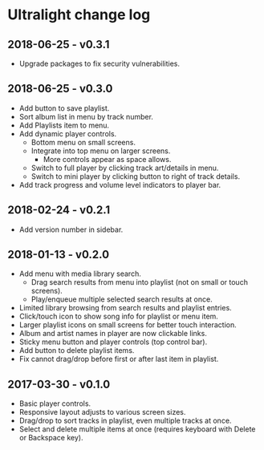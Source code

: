 # Ultralight change log

## 2018-06-25 - v0.3.1

- Upgrade packages to fix security vulnerabilities.

## 2018-06-25 - v0.3.0

- Add button to save playlist.
- Sort album list in menu by track number.
- Add Playlists item to menu.
- Add dynamic player controls.
  - Bottom menu on small screens.
  - Integrate into top menu on larger screens.
    - More controls appear as space allows.
  - Switch to full player by clicking track art/details in menu.
  - Switch to mini player by clicking button to right of track details.
- Add track progress and volume level indicators to player bar.

## 2018-02-24 - v0.2.1

- Add version number in sidebar.

## 2018-01-13 - v0.2.0

- Add menu with media library search.
  - Drag search results from menu into playlist (not on small or touch screens).
  - Play/enqueue multiple selected search results at once.
- Limited library browsing from search results and playlist entries.
- Click/touch icon to show song info for playlist or menu item.
- Larger playlist icons on small screens for better touch interaction.
- Album and artist names in player are now clickable links.
- Sticky menu button and player controls (top control bar).
- Add button to delete playlist items.
- Fix cannot drag/drop before first or after last item in playlist.

## 2017-03-30 - v0.1.0

- Basic player controls.
- Responsive layout adjusts to various screen sizes.
- Drag/drop to sort tracks in playlist, even multiple tracks at once.
- Select and delete multiple items at once (requires keyboard with Delete or
  Backspace key).
